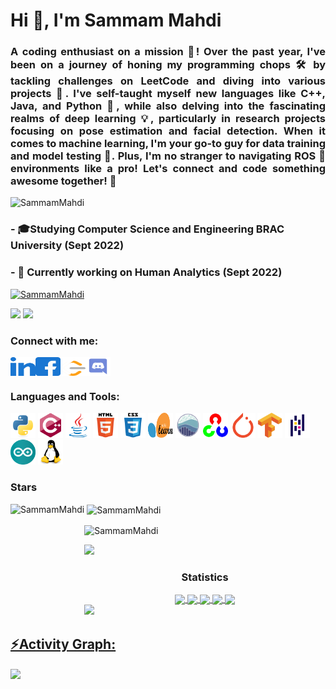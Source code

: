 <h1>Hi 👋, I'm Sammam Mahdi</h1>
<h3 align="justify">A coding enthusiast on a mission 🚀! Over the past year, I've been on a journey of honing my programming chops 🛠️ by tackling challenges on LeetCode and diving into various projects 🎨. I've self-taught myself new languages like C++, Java, and Python 🐍, while also delving into the fascinating realms of deep learning 💡, particularly in research projects focusing on pose estimation and facial detection. When it comes to machine learning, I'm your go-to guy for data training and model testing 🤖. Plus, I'm no stranger to navigating ROS 🤖 environments like a pro! Let's connect and code something awesome together! 🤝</h3>
<p align="left"> <img src="https://komarev.com/ghpvc/?username=SammamMahdi&label=Profile%20views&color=0e75b6&style=flat" alt="SammamMahdi" /> </p>

<div>
<h3>- 🎓Studying Computer Science and Engineering BRAC University (Sept 2022)</h3>
<h3>- 🔭 Currently working on Human Analytics (Sept 2022)</h3>
</div>

<p align="left"> <a href="https://github.com/ryo-ma/github-profile-trophy"><img src="https://github-profile-trophy.vercel.app/?username=SammamMahdi&theme=darkhub" alt="SammamMahdi" /></a> </p>






<div> <a href="https://www.linkedin.com/in/sammam-mahdi-290937170" target="_blank"><img src="https://img.shields.io/badge/LinkedIn-0077B5?style=for-the-badge&logo=linkedin&logoColor=white" target="_blank"></a>
<a href="https://github.com/SammamMahdi" target="_blank"><img src="https://img.shields.io/badge/GitHub-100000?style=for-the-badge&logo=github&logoColor=white" target="_blank"></a>
</div><h3 align="left">Connect with me:</h3>
<p align="left">
<a href="https://linkedin.com/in/sammam-mahdi-290937170" target="blank"><img align="center" src="https://raw.githubusercontent.com/teamedwardforever/Readme-Generator/71f25dd8b98329b168142a6b782a107b75eab178/svg/Social/linked-in-alt.svg" alt="sammam-mahdi-290937170" height="30" width="40" /></a><a href="https://fb.com/Earthdriller" target="blank"><img align="center" src="https://raw.githubusercontent.com/teamedwardforever/Readme-Generator/71f25dd8b98329b168142a6b782a107b75eab178/svg/Social/facebook.svg" alt="Earthdriller" height="30" width="40" /></a><a href="https://www.leetcode.com/sammam" target="blank"><img align="center" src="https://raw.githubusercontent.com/teamedwardforever/Readme-Generator/71f25dd8b98329b168142a6b782a107b75eab178/svg/Social/leet-code.svg" alt="sammam" height="30" width="40" /></a><a href="https://discord.gg/sammammahdi" target="blank"><img align="center" src="https://raw.githubusercontent.com/teamedwardforever/Readme-Generator/71f25dd8b98329b168142a6b782a107b75eab178/svg/Social/discord.svg" alt="sammammahdi" height="30" width="40" /></a></p>

<h3 align="left">Languages and Tools:</h3>
<p align="left">
<img src="https://raw.githubusercontent.com/teamedwardforever/Readme-Generator/71f25dd8b98329b168142a6b782a107b75eab178/svg/Skills/Languages/python-original.svg" alt="Python" width="40" height="40"/>
<img src="https://raw.githubusercontent.com/teamedwardforever/Readme-Generator/71f25dd8b98329b168142a6b782a107b75eab178/svg/Skills/Languages/cplusplus-original.svg" alt="CPP" width="40" height="40"/>
<img src="https://raw.githubusercontent.com/teamedwardforever/Readme-Generator/71f25dd8b98329b168142a6b782a107b75eab178/svg/Skills/Languages/java-original.svg" alt="Java" width="40" height="40"/>
<img src="https://raw.githubusercontent.com/teamedwardforever/Readme-Generator/71f25dd8b98329b168142a6b782a107b75eab178/svg/Skills/Frontend/html5-original-wordmark.svg" alt="HTML" width="40" height="40"/>
<img src="https://raw.githubusercontent.com/teamedwardforever/Readme-Generator/71f25dd8b98329b168142a6b782a107b75eab178/svg/Skills/Frontend/css3-original-wordmark.svg" alt="Css" width="40" height="40"/>
<img src="https://raw.githubusercontent.com/teamedwardforever/Readme-Generator/71f25dd8b98329b168142a6b782a107b75eab178/svg/Skills/ML/Scikit_learn_logo_small.svg" alt="Scikit" width="40" height="40"/>
<img src="https://raw.githubusercontent.com/teamedwardforever/Readme-Generator/71f25dd8b98329b168142a6b782a107b75eab178/svg/Skills/ML/logo-mark-lightbg.svg" alt="SeaBorn" width="40" height="40"/>
<img src="https://raw.githubusercontent.com/teamedwardforever/Readme-Generator/71f25dd8b98329b168142a6b782a107b75eab178/svg/Skills/ML/opencv-icon.svg" alt="Opencv" width="40" height="40"/>
<img src="https://raw.githubusercontent.com/teamedwardforever/Readme-Generator/71f25dd8b98329b168142a6b782a107b75eab178/svg/Skills/ML/pytorch-icon.svg" alt="Pytorch" width="40" height="40"/>
<img src="https://raw.githubusercontent.com/teamedwardforever/Readme-Generator/71f25dd8b98329b168142a6b782a107b75eab178/svg/Skills/ML/tensorflow-icon.svg" alt="Tensorflow" width="40" height="40"/>
<img src="https://raw.githubusercontent.com/teamedwardforever/Readme-Generator/71f25dd8b98329b168142a6b782a107b75eab178/svg/Skills/ML/pandas-original.svg" alt="Pandas" width="40" height="40"/>
<img src="https://raw.githubusercontent.com/teamedwardforever/Readme-Generator/71f25dd8b98329b168142a6b782a107b75eab178/svg/Skills/Other/arduino-1.svg" alt="Arduino" width="40" height="40"/>
<img src="https://raw.githubusercontent.com/teamedwardforever/Readme-Generator/71f25dd8b98329b168142a6b782a107b75eab178/svg/Skills/Other/linux-original.svg" alt="Linux" width="40" height="40"/>
</p>

<h3 align="left">Stars</h3>
<img align="left" height="180em" src="https://github-readme-stats.vercel.app/api/top-langs/?username=SammamMahdi&layout=compact&theme=onedark" alt=SammamMahdi />

<p>&nbsp;<img align="center" height="180em" src="https://github-readme-stats.vercel.app/api?username=SammamMahdi&show_icons=true&locale=en&theme=onedark" alt="SammamMahdi" /></p>

<p><img align="center" height="180em" src="https://github-readme-streak-stats.herokuapp.com/?user=SammamMahdi&theme=onedark" alt="SammamMahdi" /></p>

<img src="https://user-images.githubusercontent.com/73097560/115834477-dbab4500-a447-11eb-908a-139a6edaec5c.gif"><h3 align="center">Statistics</h3>
<div align="center">
<a href="https://github.com/SammamMahdi">
<img align="center" src="http://github-profile-summary-cards.vercel.app/api/cards/stats?username=SammamMahdi&theme=onedark" height="180em" />
<img align="center" src="http://github-profile-summary-cards.vercel.app/api/cards/most-commit-language?username=SammamMahdi&theme=onedark" height="180em" />
<img align="center" src="http://github-profile-summary-cards.vercel.app/api/cards/repos-per-language?username=SammamMahdi&theme=onedark" height="180em" />
<img align="center" src="http://github-profile-summary-cards.vercel.app/api/cards/productive-time?username=SammamMahdi&theme=onedark" height="180em" />
<img align="center" src="http://github-profile-summary-cards.vercel.app/api/cards/profile-details?username=SammamMahdi&theme=onedark" height="180em" />
</div>
<img src="https://user-images.githubusercontent.com/73097560/115834477-dbab4500-a447-11eb-908a-139a6edaec5c.gif"><h2 align="left">⚡Activity Graph:</h2>
<img align="center" src="https://github-readme-activity-graph.vercel.app/graph?username=SammamMahdi&theme=one-dark"/>
